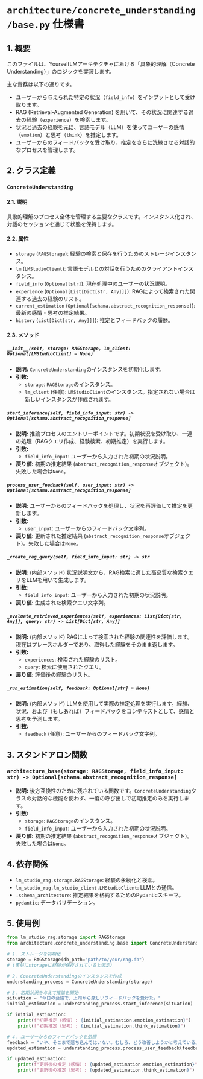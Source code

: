 # `architecture/concrete_understanding/base.py` 仕様書

## 1. 概要

このファイルは、YourselfLMアーキテクチャにおける「具象的理解（Concrete Understanding）」のロジックを実装します。

主な責務は以下の通りです。
- ユーザーから与えられた特定の状況（`field_info`）をインプットとして受け取ります。
- RAG (Retrieval-Augmented Generation) を用いて、その状況に関連する過去の経験（`experience`）を検索します。
- 状況と過去の経験を元に、言語モデル（LLM）を使ってユーザーの感情（`emotion`）と思考（`think`）を推定します。
- ユーザーからのフィードバックを受け取り、推定をさらに洗練させる対話的なプロセスを管理します。

## 2. クラス定義

### `ConcreteUnderstanding`

#### 2.1. 説明

具象的理解のプロセス全体を管理する主要なクラスです。インスタンス化され、対話のセッションを通じて状態を保持します。

#### 2.2. 属性

- `storage` (`RAGStorage`): 経験の検索と保存を行うためのストレージインスタンス。
- `lm` (`LMStudioClient`): 言語モデルとの対話を行うためのクライアントインスタンス。
- `field_info` (`Optional[str]`): 現在処理中のユーザーの状況説明。
- `experience` (`Optional[List[Dict[str, Any]]]`): RAGによって検索された関連する過去の経験のリスト。
- `current_estimation` (`Optional[schama.abstract_recognition_response]`): 最新の感情・思考の推定結果。
- `history` (`List[Dict[str, Any]]]`): 推定とフィードバックの履歴。

#### 2.3. メソッド

##### `__init__(self, storage: RAGStorage, lm_client: Optional[LMStudioClient] = None)`
- **説明:** `ConcreteUnderstanding`のインスタンスを初期化します。
- **引数:**
    - `storage`: `RAGStorage`のインスタンス。
    - `lm_client` (任意): `LMStudioClient`のインスタンス。指定されない場合は新しいインスタンスが作成されます。

##### `start_inference(self, field_info_input: str) -> Optional[schama.abstract_recognition_response]`
- **説明:** 推論プロセスのエントリーポイントです。初期状況を受け取り、一連の処理（RAGクエリ作成、経験検索、初期推定）を実行します。
- **引数:**
    - `field_info_input`: ユーザーから入力された初期の状況説明。
- **戻り値:** 初期の推定結果 (`abstract_recognition_response`オブジェクト)。失敗した場合は`None`。

##### `process_user_feedback(self, user_input: str) -> Optional[schama.abstract_recognition_response]`
- **説明:** ユーザーからのフィードバックを処理し、状況を再評価して推定を更新します。
- **引数:**
    - `user_input`: ユーザーからのフィードバック文字列。
- **戻り値:** 更新された推定結果 (`abstract_recognition_response`オブジェクト)。失敗した場合は`None`。

##### `_create_rag_query(self, field_info_input: str) -> str`
- **説明:** (内部メソッド) 状況説明文から、RAG検索に適した高品質な検索クエリをLLMを用いて生成します。
- **引数:**
    - `field_info_input`: ユーザーから入力された初期の状況説明。
- **戻り値:** 生成された検索クエリ文字列。

##### `_evaluate_retrieved_experiences(self, experiences: List[Dict[str, Any]], query: str) -> List[Dict[str, Any]]`
- **説明:** (内部メソッド) RAGによって検索された経験の関連性を評価します。現在はプレースホルダーであり、取得した経験をそのまま返します。
- **引数:**
    - `experiences`: 検索された経験のリスト。
    - `query`: 検索に使用されたクエリ。
- **戻り値:** 評価後の経験のリスト。

##### `_run_estimation(self, feedback: Optional[str] = None)`
- **説明:** (内部メソッド) LLMを使用して実際の推定処理を実行します。経験、状況、および（もしあれば）フィードバックをコンテキストとして、感情と思考を予測します。
- **引数:**
    - `feedback` (任意): ユーザーからのフィードバック文字列。

## 3. スタンドアロン関数

### `architecture_base(storage: RAGStorage, field_info_input: str) -> Optional[schama.abstract_recognition_response]`

- **説明:** 後方互換性のために残されている関数です。`ConcreteUnderstanding`クラスの対話的な機能を使わず、一度の呼び出しで初期推定のみを実行します。
- **引数:**
    - `storage`: `RAGStorage`のインスタンス。
    - `field_info_input`: ユーザーから入力された初期の状況説明。
- **戻り値:** 初期の推定結果 (`abstract_recognition_response`オブジェクト)。失敗した場合は`None`。

## 4. 依存関係

- `lm_studio_rag.storage.RAGStorage`: 経験の永続化と検索。
- `lm_studio_rag.lm_studio_client.LMStudioClient`: LLMとの通信。
- `.schema_architecture`: 推定結果を格納するためのPydanticスキーマ。
- `pydantic`: データバリデーション。

## 5. 使用例

```python
from lm_studio_rag.storage import RAGStorage
from architecture.concrete_understanding.base import ConcreteUnderstanding

# 1. ストレージを初期化
storage = RAGStorage(db_path="path/to/your/rag.db")
# (事前にstorageに経験が保存されていると仮定)

# 2. ConcreteUnderstandingのインスタンスを作成
understanding_process = ConcreteUnderstanding(storage)

# 3. 初期状況を与えて推論を開始
situation = "今日の会議で、上司から厳しいフィードバックを受けた。"
initial_estimation = understanding_process.start_inference(situation)

if initial_estimation:
    print(f"初期推定（感情）: {initial_estimation.emotion_estimation}")
    print(f"初期推定（思考）: {initial_estimation.think_estimation}")

# 4. ユーザーからのフィードバックを処理
feedback = "いや、そこまで落ち込んではいない。むしろ、どう改善しようかと考えている。"
updated_estimation = understanding_process.process_user_feedback(feedback)

if updated_estimation:
    print(f"更新後の推定（感情）: {updated_estimation.emotion_estimation}")
    print(f"更新後の推定（思考）: {updated_estimation.think_estimation}")
```
